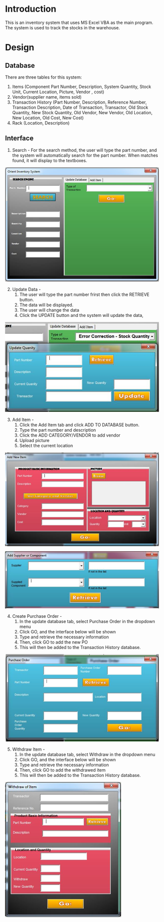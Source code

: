 # Introduction
This is an inventory system that uses MS Excel VBA as the main program.
The system is used to track the stocks in the warehouse.

# Design

## Database
There are three tables for this system:
1. Items (Component Part Number, Description, System
Quantity, Stock Unit, Current 
Location, Picture, Vendor , cost)
2. Vendor(supplier name, items sold)
3. Transaction History (Part Number,	Description,	Reference Number,	Transaction Description,	Date of Transaction,	Transactor,	Old Stock Quantity,	New Stock Quantity,	Old Vendor,	New Vendor,	Old Location,	New Location,	Old Cost,	New Cost)
4. Rack (Location, Description)

## Interface
1. Search - 
For the search method, the user will type the part number, and the system will automatically search for the part number.
When matches found, it will display to the textboxes.

![Home](/interface/home.JPG)

2. Update Data - 
    1. The user will type the part number frirst then click the RETRIEVE button.
    2. The data will be displayed.
    3. The user will change the data
    4. Click the UPDATE button and the system will update the data,


![Update](/interface/errorcorrection.JPG)

3. Add Item - 
    1. Click the Add Item tab and click ADD TO DATABASE button.
    2. Type the part number and description
    3. Click the ADD CATEGORY/VENDOR to add vendor
    4. Upload picture
    5. Select the current location
   
![Add](/interface/additem.JPG)

![Add Supplier](/interface/addsupplier.JPG)

4. Create Purchase Order - 
    1. In the update database tab, select Purchase Order in the dropdown menu
    2. Click GO, and the interface below will be shown
    3. Type and retrieve the necessary information
    4. Then, click GO to add the new PO
    5. This will then be added to the Transaction History database.

![Create Purchase](/interface/po.JPG)

5. Withdraw Item - 
    1. In the update database tab, select Withdraw in the dropdown menu
    2. Click GO, and the interface below will be shown
    3. Type and retrieve the necessary information
    4. Then, click GO to add the withdrawed item
    5. This will then be added to the Transaction History database.

![Withdraw](/interface/withdraw.JPG)
